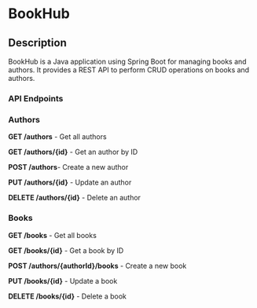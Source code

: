 # BookHub

## Description
BookHub is a Java application using Spring Boot for managing books and authors. It provides a REST API to perform CRUD operations on books and authors.

### API Endpoints
### Authors

**GET /authors** - Get all authors

**GET /authors/{id}** - Get an author by ID

**POST /authors**- Create a new author

**PUT /authors/{id}** - Update an author

**DELETE /authors/{id}** - Delete an author

### Books

**GET /books** - Get all books

**GET /books/{id}** - Get a book by ID

**POST /authors/{authorId}/books** - Create a new book

**PUT /books/{id}** - Update a book

**DELETE /books/{id}** - Delete a book

